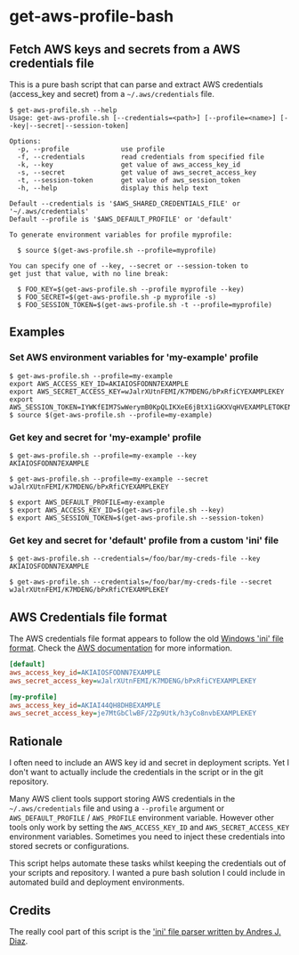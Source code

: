 # get-aws-profile-bash

<!--
![Release](https://img.shields.io/github/release/whereisaaron/get-aws-profile-bash.svg)
-->

## Fetch AWS keys and secrets from a AWS credentials file

This is a pure bash script that can parse and extract AWS credentials (access_key and secret) from a `~/.aws/credentials` file.

```console
$ get-aws-profile.sh --help
Usage: get-aws-profile.sh [--credentials=<path>] [--profile=<name>] [--key|--secret|--session-token]

Options:
  -p, --profile             use profile
  -f, --credentials         read credentials from specified file
  -k, --key                 get value of aws_access_key_id
  -s, --secret              get value of aws_secret_access_key
  -t, --session-token       get value of aws_session_token
  -h, --help                display this help text

Default --credentials is '$AWS_SHARED_CREDENTIALS_FILE' or '~/.aws/credentials'
Default --profile is '$AWS_DEFAULT_PROFILE' or 'default'

To generate environment variables for profile myprofile:

  $ source $(get-aws-profile.sh --profile=myprofile)

You can specify one of --key, --secret or --session-token to
get just that value, with no line break:

  $ FOO_KEY=$(get-aws-profile.sh --profile myprofile --key)
  $ FOO_SECRET=$(get-aws-profile.sh -p myprofile -s)
  $ FOO_SESSION_TOKEN=$(get-aws-profile.sh -t --profile=myprofile)

```

## Examples

### Set AWS environment variables for 'my-example' profile

```console
$ get-aws-profile.sh --profile=my-example
export AWS_ACCESS_KEY_ID=AKIAIOSFODNN7EXAMPLE
export AWS_SECRET_ACCESS_KEY=wJalrXUtnFEMI/K7MDENG/bPxRfiCYEXAMPLEKEY
export AWS_SESSION_TOKEN=IYWKfEIM7SwWerymB0KpQLIKXeE6jBtX1iGKXVqHVEXAMPLETOKEN
$ source $(get-aws-profile.sh --profile=my-example)
```

### Get key and secret for 'my-example' profile

```console
$ get-aws-profile.sh --profile=my-example --key
AKIAIOSFODNN7EXAMPLE

$ get-aws-profile.sh --profile=my-example --secret
wJalrXUtnFEMI/K7MDENG/bPxRfiCYEXAMPLEKEY

$ export AWS_DEFAULT_PROFILE=my-example
$ export AWS_ACCESS_KEY_ID=$(get-aws-profile.sh --key)
$ export AWS_SESSION_TOKEN=$(get-aws-profile.sh --session-token)
```

### Get key and secret for 'default' profile from a custom 'ini' file

```console
$ get-aws-profile.sh --credentials=/foo/bar/my-creds-file --key
AKIAIOSFODNN7EXAMPLE

$ get-aws-profile.sh --credentials=/foo/bar/my-creds-file --secret
wJalrXUtnFEMI/K7MDENG/bPxRfiCYEXAMPLEKEY
```

## AWS Credentials file format

The AWS credentials file format appears to follow the old [Windows 'ini' file format](https://en.wikipedia.org/wiki/INI_file). Check the [AWS documentation](http://docs.aws.amazon.com/cli/latest/userguide/cli-chap-getting-started.html) for more information.

```ini
[default]
aws_access_key_id=AKIAIOSFODNN7EXAMPLE
aws_secret_access_key=wJalrXUtnFEMI/K7MDENG/bPxRfiCYEXAMPLEKEY

[my-profile]
aws_access_key_id=AKIAI44QH8DHBEXAMPLE
aws_secret_access_key=je7MtGbClwBF/2Zp9Utk/h3yCo8nvbEXAMPLEKEY
```

## Rationale

I often need to include an AWS key id and secret in deployment scripts. Yet I don't want to actually include the credentials in the script or in the git repository.

Many AWS client tools support storing AWS credentials in the `~/.aws/credentials` file and using a `--profile` argument or `AWS_DEFAULT_PROFILE` / `AWS_PROFILE` environment variable. However other tools only work by setting the `AWS_ACCESS_KEY_ID` and `AWS_SECRET_ACCESS_KEY` environment variables. Sometimes you need to inject these credentials into stored secrets or configurations.

This script helps automate these tasks whilst keeping the credentials out of your scripts and repository. I wanted a pure bash solution I could include in automated build and deployment environments.

## Credits

The really cool part of this script is the ['ini' file parser written by Andres J. Diaz](https://web.archive.org/web/20180826221418/http://theoldschooldevops.com/2008/02/09/bash-ini-parser/).
